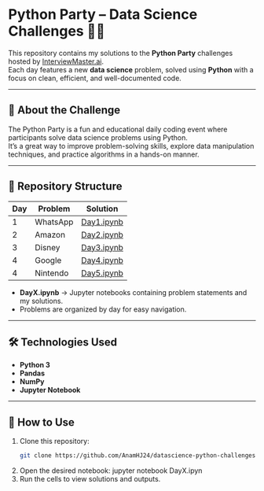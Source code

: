 # Python Party – Data Science Challenges 🎉🐍

This repository contains my solutions to the **Python Party** challenges hosted by [InterviewMaster.ai](https://interviewmaster.ai).  
Each day features a new **data science** problem, solved using **Python** with a focus on clean, efficient, and well-documented code.

---

## 📌 About the Challenge
The Python Party is a fun and educational daily coding event where participants solve data science problems using Python.  
It’s a great way to improve problem-solving skills, explore data manipulation techniques, and practice algorithms in a hands-on manner.

---

## 📂 Repository Structure

| Day | Problem | Solution |
|-----|---------|----------|
| 1   |WhatsApp | [Day1.ipynb](notebooks/Day1.ipynb) |
| 2   |Amazon   | [Day2.ipynb](notebooks/Day2.ipynb) |
| 3   |Disney   | [Day3.ipynb](notebooks/Day3.ipynb) |
| 4   |Google   | [Day4.ipynb](notebooks/Day4.ipynb) |
| 4   |Nintendo | [Day5.ipynb](notebooks/Day5.ipynb) |

- **DayX.ipynb** → Jupyter notebooks containing problem statements and my solutions.
- Problems are organized by day for easy navigation.

---

## 🛠️ Technologies Used
- **Python 3**
- **Pandas**
- **NumPy**
- **Jupyter Notebook**

---

## 🚀 How to Use
1. Clone this repository:
   ```bash
   git clone https://github.com/AnamHJ24/datascience-python-challenges.git

2. Open the desired notebook:
    jupyter notebook DayX.ipyn
3. Run the cells to view solutions and outputs.

